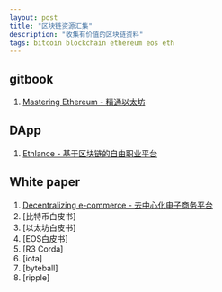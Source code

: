 ```yaml
---
layout: post
title: "区块链资源汇集"
description: "收集有价值的区块链资料"
tags: bitcoin blockchain ethereum eos eth
---
```


## gitbook
1. [Mastering Ethereum - 精通以太坊](https://github.com/ethereumbook/ethereumbook)

## DApp
1. [Ethlance - 基于区块链的自由职业平台](https://ethlance.com/)

## White paper
1. [Decentralizing e-commerce - 去中心化电子商务平台](https://github.com/CyberMiles/cybermiles/blob/master/whitepaper/whitepaper_technical.md)
2. [比特币白皮书]
3. [以太坊白皮书]
4. [EOS白皮书]
5. [R3 Corda]
6. [iota]
7. [byteball]
8. [ripple]

